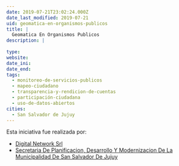 ```yaml
---
date: 2019-07-21T23:02:24.000Z
date_last_modified: 2019-07-21
uid: geomatica-en-organismos-publicos
title: |
  Geomatica En Organismos Publicos
description: |
  
type: 
website: 
date_ini: 
date_end: 
tags:
  - monitoreo-de-servicios-publicos
  - mapeo-ciudadano
  - transparencia-y-rendicion-de-cuentas
  - participación-ciudadana
  - uso-de-datos-abiertos
cities: 
  - San Salvador de Jujuy
---
```


Esta iniciativa fue realizada por:

- [Digital Network Srl](/organizaciones/digital-network-srl)
- [Secretaria De Planificacion, Desarrollo Y Modernizacion De La Municipalidad De San Salvador De Jujuy](/organizaciones/secretaria-de-planificacion-desarrollo-y-modernizacion-de-la-municipalidad-de-san-salvador-de-jujuy)
